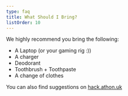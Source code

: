 ```yaml
---
type: faq
title: What Should I Bring?
listOrder: 10
---
```


We highly recommend you bring the following:

* A Laptop (or your gaming rig :))
* A charger
* Deodorant
* Toothbrush + Toothpaste
* A change of clothes


You can also find suggestions on [hack.athon.uk](https://hack.athon.uk/attending/bring/)
